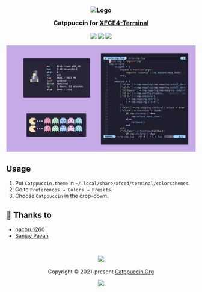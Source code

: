 <h3 align="center">
	<img src="https://raw.githubusercontent.com/catppuccin/catppuccin/main/assets/logos/exports/1544x1544_circle.png" width="100" alt="Logo"/><br/>
	<img src="https://raw.githubusercontent.com/catppuccin/catppuccin/main/assets/misc/transparent.png" height="30" width="0px"/>
	Catppuccin for <a href="https://docs.xfce.org/apps/xfce4-terminal/start">XFCE4-Terminal</a>
	<img src="https://raw.githubusercontent.com/catppuccin/catppuccin/main/assets/misc/transparent.png" height="30" width="0px"/>
</h3>

<p align="center">
    <a href="https://github.com/catppuccin/xfce4-terminal/stargazers"><img src="https://img.shields.io/github/stars/catppuccin/xfce4-terminal?colorA=363a4f&colorB=b7bdf8&style=for-the-badge&logo=starship style=for-the-badge"></a>
    <a href="https://github.com/catppuccin/xfce4-terminal/issues"><img src="https://img.shields.io/github/issues/catppuccin/xfce4-terminal?colorA=363a4f&colorB=f5a97f&style=for-the-badge"></a>
    <a href="https://github.com/catppuccin/xfce4-terminal/contributors"><img src="https://img.shields.io/github/contributors/catppuccin/xfce4-terminal?colorA=363a4f&colorB=a6da95&style=for-the-badge"></a>
</p>

![XFCE4-Terminal Theme Preview](assets/preview.png)

## Usage

1. Put `Catppuccin.theme` in `~/.local/share/xfce4/terminal/colorschemes`.
2. Go to `Preferences → Colors → Presets`.
3. Choose `Catppuccin` in the drop-down.

## 💝 Thanks to

- [pacbru1260](https://github.com/pacbru1260)
- [Sanjay Pavan](https://github.com/WitherCubes)

&nbsp;

<p align="center"><img src="https://raw.githubusercontent.com/catppuccin/catppuccin/main/assets/footers/gray0_ctp_on_line.svg?sanitize=true" /></p>
<p align="center">Copyright &copy; 2021-present <a href="https://github.com/catppuccin" target="_blank">Catppuccin Org</a>
<p align="center"><a href="https://github.com/catppuccin/catppuccin/blob/main/LICENSE"><img src="https://img.shields.io/static/v1.svg?style=for-the-badge&label=License&message=MIT&logoColor=d9e0ee&colorA=302d41&colorB=b7bdf8"/></a></p>

